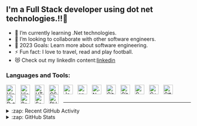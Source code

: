 ## I'm a Full Stack developer using dot net technologies.!!👋

- 🌱 I’m currently learning .Net technologies.
- 👯 I’m looking to collaborate with other software engineers.
- 🥅 2023 Goals: Learn more about software engineering.
- ⚡ Fun fact: I love to travel, read and play football.
- 😻 Check out my linkedIn content:[linkedin](https://linkedin.com/in/omarsamy3)

### Languages and Tools:

[<img align="left" alt="Visual Studio Code" width="26px" src="https://cdn.jsdelivr.net/gh/devicons/devicon/icons/vscode/vscode-original.svg" style="padding-right:10px;" />][github]
[<img align="left" alt="Visual Studio" width="26px" src="https://icongr.am/devicon/visualstudio-plain.svg?size=128&color=c34141" style="padding-right:10px;" />][github]
[<img align="left" alt="HTML5" width="26px" src="https://cdn.jsdelivr.net/gh/devicons/devicon/icons/html5/html5-original.svg" style="padding-right:10px;" />][github]
[<img align="left" alt="CSS3" width="26px" src="https://cdn.jsdelivr.net/gh/devicons/devicon/icons/css3/css3-original.svg" style="padding-right:10px;" />][github]
[<img align="left" alt="JavaScript" width="26px" src="https://cdn.jsdelivr.net/gh/devicons/devicon/icons/javascript/javascript-original.svg" style="padding-right:10px;" />][github]
[<img align="left" alt="angular" width="26px" src="https://icongr.am/devicon/angularjs-original.svg?size=128&color=currentColor" style="padding-right:10px;" />][github]
[<img align="left" alt=".Net" width="26px" src="https://icongr.am/devicon/dot-net-original-wordmark.svg?size=128&color=c34141" style="padding-right:10px;" />][github]
[<img align="left" alt="Git" width="26px" src="https://cdn.jsdelivr.net/gh/devicons/devicon/icons/git/git-original.svg" style="padding-right:10px;" />][github]
[<img align="left" alt="GitHub" width="26px" src="https://user-images.githubusercontent.com/3369400/139447912-e0f43f33-6d9f-45f8-be46-2df5bbc91289.png" style="padding-right:10px;" />][github]
[<img align="left" alt="C" width="26px" src="https://icongr.am/devicon/c-original.svg?size=128&color=c34141" style="padding-right:10px;" />][github]
[<img align="left" alt="C++" width="26px" src="https://icongr.am/devicon/cplusplus-original.svg?size=128&color=c34141" style="padding-right:10px;" />][github]
[<img align="left" alt="C#" width="26px" src="https://icongr.am/devicon/csharp-original.svg?size=128&color=c34141" style="padding-right:10px;" />][github]
[<img align="left" alt="Python" width="26px" src="https://icongr.am/devicon/python-original.svg?size=128&color=c34141" style="padding-right:10px;" />][github]
[<img align="left" alt="Postgresql" width="26px" src="https://icongr.am/devicon/postgresql-original.svg?size=128&color=c34141" style="padding-right:10px;" />][github]
[<img align="left" alt="Sass" width="26px" src="https://cdn.jsdelivr.net/gh/devicons/devicon/icons/sass/sass-original.svg" style="padding-right:10px;" />][github]
[<img align="left" alt="PHP" width="26px" src="https://cdn.jsdelivr.net/gh/devicons/devicon/icons/php/php-original.svg" style="padding-right:10px;" />][github]


<br />
<br />

---

<details>
  <summary>:zap: Recent GitHub Activity</summary>
  
<!--START_SECTION:activity-->
-  [recipes-angular-app](https://github.com/omarsamy3/recipes-angular-app)
-  [forkify-food-app](https://github.com/omarsamy3/forkify-food-app)
-  [Bay Bridge (CDE)](https://github.com/omarsamy3/CDEITIProject)
-  [DXF-To-Revit Add-In](https://github.com/omarsamy3/DXF_To_Revit)
-  [WebGL(three.js)Application](https://github.com/omarsamy3/Three.js-Application)
-  [Computer Graphics projects](https://github.com/omarsamy3/Computer-Graphics)

<!--END_SECTION:activity-->

</details>

<details>
  <summary>:zap: GitHub Stats</summary>

  <img align="left" alt="codeSTACKr's GitHub Stats" src="https://github-readme-stats.vercel.app/api?username=omarsamy3&show_icons=true&hide_border=false&title_color=ff652f&icon_color=FFE400&bg_color=09131B&text_color=ffffff&border_color=0c1a25" />

</details>

[github]: https://github.com/omarsamy3
[course]: http://vsCodeHero.com
[twitter]: https://twitter.com/omarsamy333
[youtube]: https://youtube.com/codeSTACKr
[instagram]: https://instagram.com/omarsamy333
[linkedin]: https://linkedin.com/in/omarsamy3
[webdevplaylist]: https://www.youtube.com/playlist?list=PLkwxH9e_vrAJ0WbEsFA9W3I1W-g_BTsbt
[jsplaylist]: https://www.youtube.com/playlist?list=PLkwxH9e_vrALRJKu7wfXby3MKeflhTu6B
[cssplaylist]: https://www.youtube.com/playlist?list=PLkwxH9e_vrALSdvZuEh6gqQdmDoDIoqz4
[logos]: https://icongr.am/devicon
